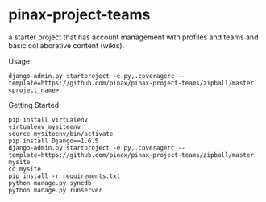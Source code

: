 pinax-project-teams
===================

a starter project that has account management with profiles and teams
and basic collaborative content (wikis).



Usage:

    django-admin.py startproject -e py,.coveragerc --template=https://github.com/pinax/pinax-project-teams/zipball/master <project_name>


Getting Started:

    pip install virtualenv
    virtualenv mysiteenv
    source mysiteenv/bin/activate
    pip install Django==1.6.5
    django-admin.py startproject -e py,.coveragerc --template=https://github.com/pinax/pinax-project-teams/zipball/master mysite
    cd mysite
    pip install -r requirements.txt
    python manage.py syncdb
    python manage.py runserver
